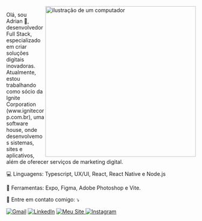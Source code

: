 <img src="https://raw.githubusercontent.com/MicaelliMedeiros/micaellimedeiros/master/image/computer-illustration.png" alt="ilustração de um computador" min-width="400px" max-width="400px" width="400px" align="right">

<p align="left"> 
  Olá, sou Adrian 👋, desenvolvedor Full Stack, especializado em criar soluções digitais inovadoras. Atualmente, estou trabalhando como sócio da Ignite Corporation (www.ignitecorp.com.br), uma software house, onde desenvolvemos sistemas, sites e aplicativos, além de oferecer serviços de marketing digital.
</p>

<p align="left">
  💻 Linguagens: Typescript, UX/UI, React, React Native e Node.js
</p>

<p align="left">
  💼 Ferramentas: Expo, Figma, Adobe Photoshop e Vite.
</p>

<p align="left">
  💌 Entre em contato comigo: ⤵️
</p>

<p align="left">
  <a href="mailto:adriankxavier@gmail.com" title="Gmail">
  <img src="https://img.shields.io/badge/-Gmail-FF0000?style=flat-square&labelColor=FF0000&logo=gmail&logoColor=white&link=mailto:adriankxavier@gmail.com" alt="Gmail"/></a>
  <a href="https://www.linkedin.com/in/adrian-xavier-85ab81201" title="LinkedIn">
  <img src="https://img.shields.io/badge/-Linkedin-0e76a8?style=flat-square&logo=Linkedin&logoColor=white&link=https://www.linkedin.com/in/adrian-xavier-85ab81201" alt="LinkedIn"/></a>
  <a href="https://www.adrianxavier.com.br" title="Meu Site">
  <img src="https://img.shields.io/badge/-Site-000000?style=flat-square&labelColor=000000&logoColor=white&link=https://www.adrianxavier.com.br" alt="Meu Site"/>
</a>

  <a href="https://www.instagram.com/adrian_kxavier" title="Instagram">
  <img src="https://img.shields.io/badge/-Instagram-DF0174?style=flat-square&labelColor=DF0174&logo=instagram&logoColor=white&link=https://www.instagram.com/adrian_kxavier" alt="Instagram"/></a>
</p>
